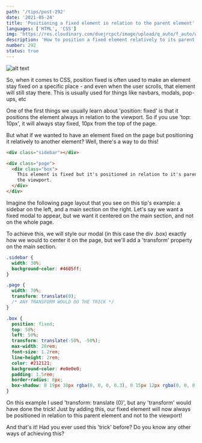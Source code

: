 ```yaml
---
path: '/tips/post-292'
date: '2021-05-24'
title: 'Positioning a fixed element in relation to the parent element'
languages: ['HTML', 'CSS']
img: 'https://res.cloudinary.com/duejrcpct/image/upload/q_auto/f_auto/w_1000/v1621866578/tips/292-1_jjezum.png'
description: 'How to position a fixed element relatively to its parent element'
number: 292
status: true
---
```


![alt text](https://res.cloudinary.com/duejrcpct/image/upload/q_auto/f_auto/v1621866578/tips/292-2_qn0ade.png 'CSS Fixed element')

So, when it comes to CSS, position fixed is often used to make an element stay fixed on a specific place - and even when the user scrolls, that element will still stay there. This is usually used for things like navbars, modals, pop-ups, etc

One of the first things we usually learn about 'position: fixed' is that it positions the element always in relation to the viewport. So if you use 'top: 10px', it will always stay fixed, 10px from the top of the page.

But what if we wanted to have an element fixed on the page but positioning it relatively to another element? Well, there's a way to do this!

```html
<div class="sidebar"></div>

<div class="page">
  <div class="box">
    This element is fixed but it's positioned in relation to it's parent and not
    the viewport.
  </div>
</div>
```

Imagine the following page layout that you see on this tip's example: a sidebar on the left, and a main section on the right. Let's say we want a fixed modal to appear, but we want it centered on the main section, and not on the whole page.

To achieve this, we will style our modal (in this case the div .box) exactly how we would to center it on the page, but we'll add a 'transform' property on the main section.

```css
.sidebar {
  width: 30%;
  background-color: #4605ff;
}

.page {
  width: 70%;
  transform: translate(0);
  /* ANY TRANSFORM WOULD DO THE TRICK */
}

.box {
  position: fixed;
  top: 50%;
  left: 50%;
  transform: translate(-50%, -50%);
  max-width: 20rem;
  font-size: 1.2rem;
  line-height: 2rem;
  color: #212121;
  background-color: #e0e0e0;
  padding: 1.5rem;
  border-radius: 8px;
  box-shadow: 0 19px 38px rgba(0, 0, 0, 0.3), 0 15px 12px rgba(0, 0, 0, 0.22);
}
```

On this example I used 'transform: translate (0)', but any 'transform' would have done the trick! Just by adding this, our fixed element will now always be positioned in relation to this parent element and not to the viewport!

And that's it! Had you ever used this 'trick' before? Do you know any other ways of achieving this?
